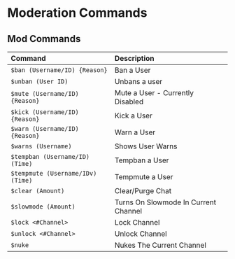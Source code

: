 # Moderation Commands

## Mod Commands

| Command | Description |
| :--- | :--- |
| `$ban (Username/ID) {Reason}` | Ban a User |
| `$unban (User ID)` | Unbans a user |
| `$mute (Username/ID) {Reason}` | Mute a User - Currently Disabled |
| `$kick (Username/ID) {Reason}` | Kick a User |
| `$warn (Username/ID) {Reason}` | Warn a User |
| `$warns (Username)` | Shows User Warns |
| `$tempban (Username/ID) (Time)` | Tempban a User |
| `$tempmute (Username/IDv) (Time)` | Tempmute a User |
| `$clear (Amount)` | Clear/Purge Chat  |
| `$slowmode (Amount)` | Turns On Slowmode In Current Channel |
| `$lock <#Channel>` | Lock Channel |
| `$unlock <#Channel>` | Unlock Channel |
| `$nuke` | Nukes The Current Channel |

